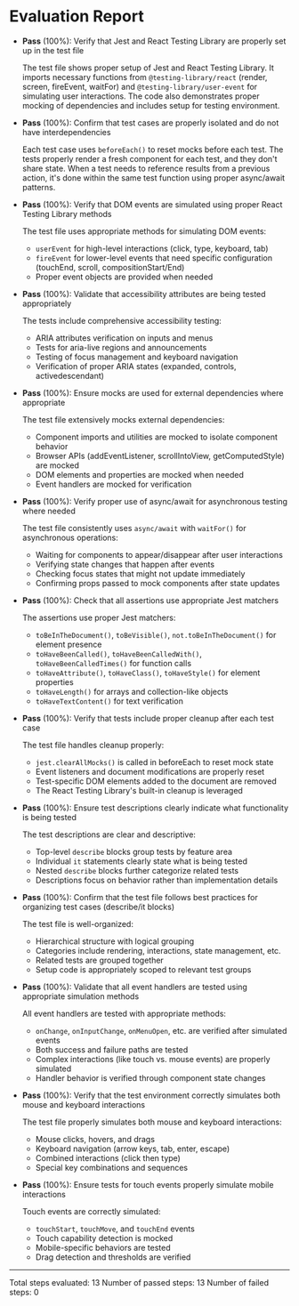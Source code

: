 # Evaluation Report

- **Pass** (100%): Verify that Jest and React Testing Library are properly set up in the test file

    The test file shows proper setup of Jest and React Testing Library. It imports necessary functions from `@testing-library/react` (render, screen, fireEvent, waitFor) and `@testing-library/user-event` for simulating user interactions. The code also demonstrates proper mocking of dependencies and includes setup for testing environment.

- **Pass** (100%): Confirm that test cases are properly isolated and do not have interdependencies

    Each test case uses `beforeEach()` to reset mocks before each test. The tests properly render a fresh component for each test, and they don't share state. When a test needs to reference results from a previous action, it's done within the same test function using proper async/await patterns.

- **Pass** (100%): Verify that DOM events are simulated using proper React Testing Library methods

    The test file uses appropriate methods for simulating DOM events:
    - `userEvent` for high-level interactions (click, type, keyboard, tab)
    - `fireEvent` for lower-level events that need specific configuration (touchEnd, scroll, compositionStart/End)
    - Proper event objects are provided when needed

- **Pass** (100%): Validate that accessibility attributes are being tested appropriately

    The tests include comprehensive accessibility testing:
    - ARIA attributes verification on inputs and menus
    - Tests for aria-live regions and announcements
    - Testing of focus management and keyboard navigation
    - Verification of proper ARIA states (expanded, controls, activedescendant)

- **Pass** (100%): Ensure mocks are used for external dependencies where appropriate

    The test file extensively mocks external dependencies:
    - Component imports and utilities are mocked to isolate component behavior
    - Browser APIs (addEventListener, scrollIntoView, getComputedStyle) are mocked
    - DOM elements and properties are mocked when needed
    - Event handlers are mocked for verification

- **Pass** (100%): Verify proper use of async/await for asynchronous testing where needed

    The test file consistently uses `async/await` with `waitFor()` for asynchronous operations:
    - Waiting for components to appear/disappear after user interactions
    - Verifying state changes that happen after events
    - Checking focus states that might not update immediately
    - Confirming props passed to mock components after state updates

- **Pass** (100%): Check that all assertions use appropriate Jest matchers

    The assertions use proper Jest matchers:
    - `toBeInTheDocument()`, `toBeVisible()`, `not.toBeInTheDocument()` for element presence
    - `toHaveBeenCalled()`, `toHaveBeenCalledWith()`, `toHaveBeenCalledTimes()` for function calls
    - `toHaveAttribute()`, `toHaveClass()`, `toHaveStyle()` for element properties
    - `toHaveLength()` for arrays and collection-like objects
    - `toHaveTextContent()` for text verification

- **Pass** (100%): Verify that tests include proper cleanup after each test case

    The test file handles cleanup properly:
    - `jest.clearAllMocks()` is called in beforeEach to reset mock state
    - Event listeners and document modifications are properly reset
    - Test-specific DOM elements added to the document are removed
    - The React Testing Library's built-in cleanup is leveraged

- **Pass** (100%): Ensure test descriptions clearly indicate what functionality is being tested

    The test descriptions are clear and descriptive:
    - Top-level `describe` blocks group tests by feature area
    - Individual `it` statements clearly state what is being tested
    - Nested `describe` blocks further categorize related tests
    - Descriptions focus on behavior rather than implementation details

- **Pass** (100%): Confirm that the test file follows best practices for organizing test cases (describe/it blocks)

    The test file is well-organized:
    - Hierarchical structure with logical grouping
    - Categories include rendering, interactions, state management, etc.
    - Related tests are grouped together
    - Setup code is appropriately scoped to relevant test groups

- **Pass** (100%): Validate that all event handlers are tested using appropriate simulation methods

    All event handlers are tested with appropriate methods:
    - `onChange`, `onInputChange`, `onMenuOpen`, etc. are verified after simulated events
    - Both success and failure paths are tested
    - Complex interactions (like touch vs. mouse events) are properly simulated
    - Handler behavior is verified through component state changes

- **Pass** (100%): Verify that the test environment correctly simulates both mouse and keyboard interactions

    The test file properly simulates both mouse and keyboard interactions:
    - Mouse clicks, hovers, and drags
    - Keyboard navigation (arrow keys, tab, enter, escape)
    - Combined interactions (click then type)
    - Special key combinations and sequences

- **Pass** (100%): Ensure tests for touch events properly simulate mobile interactions

    Touch events are correctly simulated:
    - `touchStart`, `touchMove`, and `touchEnd` events
    - Touch capability detection is mocked
    - Mobile-specific behaviors are tested
    - Drag detection and thresholds are verified

---

Total steps evaluated: 13
Number of passed steps: 13
Number of failed steps: 0